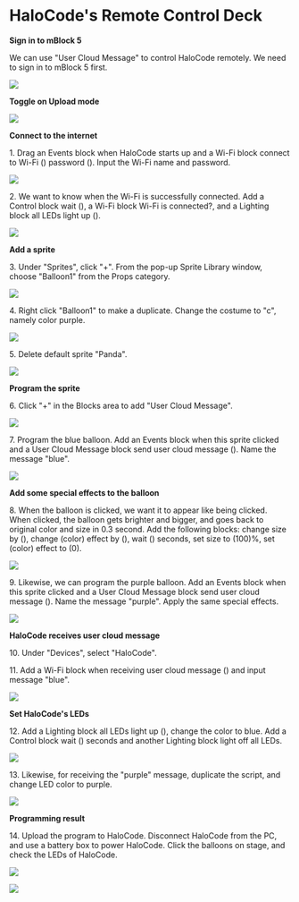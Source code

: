 # HaloCode's Remote Control Deck

**Sign in to mBlock 5**

We can use "User Cloud Message" to control HaloCode remotely. We need to sign in to mBlock 5 first.

![](<../../../../.gitbook/assets/0 (4).gif>)

**Toggle on Upload mode**

![](../../../../.gitbook/assets/1.gif)

**Connect to the internet**

1\. Drag an Events block when HaloCode starts up and a Wi-Fi block connect to Wi-Fi () password (). Input the Wi-Fi name and password.

![](<../../../../.gitbook/assets/2 (13).gif>)

2\. We want to know when the Wi-Fi is successfully connected. Add a Control block wait (), a Wi-Fi block Wi-Fi is connected?, and a Lighting block all LEDs light up ().

![](<../../../../.gitbook/assets/3 (15).gif>)

**Add a sprite**

3\. Under "Sprites", click "+". From the pop-up Sprite Library window, choose "Balloon1" from the Props category.

![](<../../../../.gitbook/assets/4 (11).gif>)

4\. Right click "Balloon1" to make a duplicate. Change the costume to "c", namely color purple.

![](<../../../../.gitbook/assets/5 (8).gif>)

5\. Delete default sprite "Panda".

![](<../../../../.gitbook/assets/6 (9).gif>)

**Program the sprite**

6\. Click "+" in the Blocks area to add "User Cloud Message".

![](<../../../../.gitbook/assets/7 (3).gif>)

7\. Program the blue balloon. Add an Events block when this sprite clicked and a User Cloud Message block send user cloud message (). Name the message "blue".

![](<../../../../.gitbook/assets/8 (5).gif>)

**Add some special effects to the balloon**

8\. When the balloon is clicked, we want it to appear like being clicked. When clicked, the balloon gets brighter and bigger, and goes back to original color and size in 0.3 second. Add the following blocks: change size by (), change (color) effect by (), wait () seconds, set size to (100)%, set (color) effect to (0).

![](../../../../.gitbook/assets/9.gif)

9\. Likewise, we can program the purple balloon. Add an Events block when this sprite clicked and a User Cloud Message block send user cloud message (). Name the message "purple". Apply the same special effects.

![](../../../../.gitbook/assets/10.png)

**HaloCode receives user cloud message**

10\. Under "Devices", select "HaloCode".

11\. Add a Wi-Fi block when receiving user cloud message () and input message "blue".

![](<../../../../.gitbook/assets/11 (1).gif>)

**Set HaloCode's LEDs**

12\. Add a Lighting block all LEDs light up (), change the color to blue. Add a Control block wait () seconds and another Lighting block light off all LEDs.

![](<../../../../.gitbook/assets/12 (2).gif>)

13\. Likewise, for receiving the "purple" message, duplicate the script, and change LED color to purple.

![](<../../../../.gitbook/assets/13 (6).gif>)

**Programming result**

14\. Upload the program to HaloCode. Disconnect HaloCode from the PC, and use a battery box to power HaloCode. Click the balloons on stage, and check the LEDs of HaloCode.

![](<../../../../.gitbook/assets/14 (3).gif>)

![](../../../../.gitbook/assets/15.gif)

